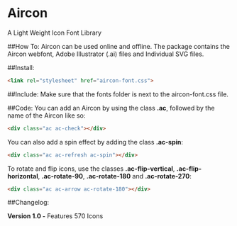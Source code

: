 # Aircon
A Light Weight Icon Font Library


##How To:
Aircon can be used online and offline. The package contains the Aircon webfont, Adobe Illustrator (.ai) files and Individual SVG files.


##Install:
```html
<link rel="stylesheet" href="aircon-font.css">
```


##Include:
Make sure that the fonts folder is next to the aircon-font.css file.


##Code:
You can add an Aircon by using the class **.ac**, followed by the name of the Aircon like so:

```html
<div class="ac ac-check"></div>
```

You can also add a spin effect by adding the class **.ac-spin**:

```html
<div class="ac ac-refresh ac-spin"></div>
```

To rotate and flip icons, use the classes **.ac-flip-vertical**, **.ac-flip-horizontal**, **.ac-rotate-90**, **.ac-rotate-180** and **.ac-rotate-270**:

```html
<div class="ac ac-arrow ac-rotate-180"></div>
```

##Changelog:

**Version 1.0 -** Features 570 Icons
